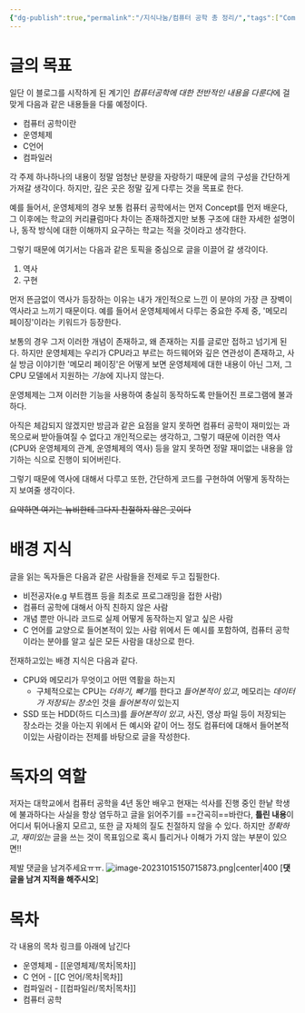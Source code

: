 ```yaml
---
{"dg-publish":true,"permalink":"/지식나눔/컴퓨터 공학 총 정리/","tags":["Computer-Science"]}
---
```



# 글의 목표
일단 이 블로그를 시작하게 된 계기인 *컴퓨터공학에 대한 전반적인 내용을 다룬다*에 걸맞게 다음과 같은 내용들을 다룰 예정이다.
- 컴퓨터 공학이란
- 운영체제
- C언어
- 컴파일러

각 주제 하나하나의 내용이 정말 엄청난 분량을 자랑하기 때문에 글의 구성을 간단하게 가져갈 생각이다.
하지만, 깊은 곳은 정말 깊게 다루는 것을 목표로 한다.

예를 들어서, 운영체제의 경우 보통 컴퓨터 공학에서는 먼저 Concept를 먼저 배운다, 그 이후에는 학교의 커리큘럼마다 차이는 존재하겠지만 보통 구조에 대한 자세한 설명이나, 동작 방식에 대한 이해까지 요구하는 학교는 적을 것이라고 생각한다.

그렇기 때문에 여기서는 다음과 같은 토픽을 중심으로 글을 이끌어 갈 생각이다.
1. 역사
2. 구현

먼저 뜬금없이 역사가 등장하는 이유는 내가 개인적으로 느낀 이 분야의 가장 큰 장벽이 역사라고 느끼기 때문이다. 예를 들어서 운영체제에서 다루는 중요한 주제 중, '메모리 페이징'이라는 키워드가 등장한다.

보통의 경우 그저 이러한 개념이 존재하고, 왜 존재하는 지를 글로만 접하고 넘기게 된다.
하지만 운영체제는 우리가 CPU라고 부르는 하드웨어와 깊은 연관성이 존재하고, 사실 방금 이야기한 '메모리 페이징'은 어떻게 보면 운영체제에 대한 내용이 아닌 그저, 그 CPU 모델에서 지원하는 *기능*에 지나지 않는다.

운영체제는 그져 이러한 기능을 사용하여 충실히 동작하도록 만들어진 프로그램에 불과하다.

아직은 체감되지 않겠지만 방금과 같은 요점을 알지 못하면 컴퓨터 공학이 재미있는 과목으로써 받아들여질 수 없다고 개인적으로는 생각하고, 그렇기 때문에 이러한 역사(CPU와 운영체제의 관계, 운영체제의 역사) 등을 알지 못하면 정말 재미없는 내용을 암기하는 식으로 진행이 되어버린다.

그렇기 때문에 역사에 대해서 다루고 또한, 간단하게 코드를 구현하여 어떻게 동작하는지 보여줄 생각이다.

~~요약하면 여기는 뉴비한테 그다지 친절하지 않은 곳이다~~
# 배경 지식
글을 읽는 독자들은 다음과 같은 사람들을 전제로 두고 집필한다.
- 비전공자(e.g 부트캠프 등을 최초로 프로그래밍을 접한 사람)
- 컴퓨터 공학에 대해서 아직 친하지 않은 사람
- 개념 뿐만 아니라 코드로 실제 어떻게 동작하는지 알고 싶은 사람
- C 언어를 교양으로 들어본적이 있는 사람
위에서 든 예시를 포함하여, 컴퓨터 공학이라는 분야를 알고 싶은 모든 사람을 대상으로 한다.

전재하고있는 배경 지식은 다음과 같다.
- CPU와 메모리가 무엇이고 어떤 역활을 하는지
	- 구체적으로는 CPU는 *더하기, 빼기*를 한다고 *들어본적이 있고*, 메모리는 *데이터가 저장되는 장소*인 것을 *들어본적이* 있는지
- SSD 또는 HDD(하드 디스크)를 *들어본적이 있고*, 사진, 영상 파일 등이 저장되는 장소라는 것을 아는지
위에서 든 예시와 같이 어느 정도 컴퓨터에 대해서 들어본적이있는 사람이라는 전제를 바탕으로 글을 작성한다.
# 독자의 역할
저자는 대학교에서 컴퓨터 공학을 4년 동안 배우고 현재는 석사를 진행 중인 한낱 학생에 불과하다는 사실을 항상 염두하고 글을 읽어주기를 ==간곡히==바란다, **틀린 내용**이 어디서 튀어나올지 모르고, 또한 글 자체의 질도 친절하지 않을 수 있다. 
하지만 *정확하고*, *재미있는* 글을 쓰는 것이 목표임으로 혹시 틀리거나 이해가 가지 않는 부분이 있으면!!

제발 댓글을 남겨주세요ㅠㅠ.
![image-20231015150715873.png|center|400](/img/user/%EC%A7%80%EC%8B%9D%EB%82%98%EB%88%94/assets/%EC%BB%B4%ED%93%A8%ED%84%B0%20%EA%B3%B5%ED%95%99%20%EC%B4%9D%20%EC%A0%95%EB%A6%AC/image-20231015150715873.png)
\[**댓글을 남겨 지적을 해주시오**\]

# 목차
각 내용의 목차 링크를 아래에 남긴다
- 운영체제 - [[운영체제/목차\|목차]]
- C 언어 - [[C 언어/목차\|목차]]
- 컴파일러 - [[컴파일러/목차\|목차]]
- 컴퓨터 공학


